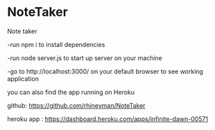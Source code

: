 # NoteTaker
Note taker

-run npm i to install dependencies

-run node server.js to start up server on your machine

-go to http://localhost:3000/ on your default browser to see working application


you can also find the app running on Heroku

github: https://github.com/rhineyman/NoteTaker

heroku app : https://dashboard.heroku.com/apps/infinite-dawn-00571